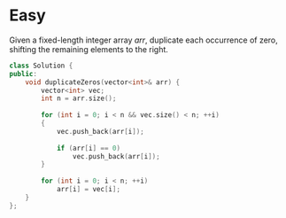 # Easy

Given a fixed-length integer array $arr$, duplicate each occurrence of zero, shifting the remaining elements to the right.

```cpp
class Solution {
public:
    void duplicateZeros(vector<int>& arr) {
        vector<int> vec;
        int n = arr.size();
        
        for (int i = 0; i < n && vec.size() < n; ++i)
        {
            vec.push_back(arr[i]);
            
            if (arr[i] == 0)
                vec.push_back(arr[i]);
        }
        
        for (int i = 0; i < n; ++i)
            arr[i] = vec[i];
    }
};
```
